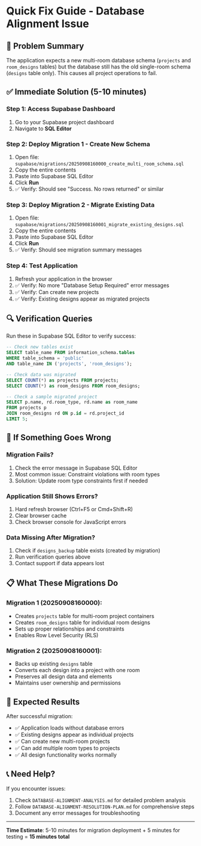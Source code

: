 # Quick Fix Guide - Database Alignment Issue

## 🚨 Problem Summary
The application expects a new multi-room database schema (`projects` and `room_designs` tables) but the database still has the old single-room schema (`designs` table only). This causes all project operations to fail.

## ✅ Immediate Solution (5-10 minutes)

### Step 1: Access Supabase Dashboard
1. Go to your Supabase project dashboard
2. Navigate to **SQL Editor**

### Step 2: Deploy Migration 1 - Create New Schema
1. Open file: `supabase/migrations/20250908160000_create_multi_room_schema.sql`
2. Copy the entire contents
3. Paste into Supabase SQL Editor
4. Click **Run** 
5. ✅ Verify: Should see "Success. No rows returned" or similar

### Step 3: Deploy Migration 2 - Migrate Existing Data
1. Open file: `supabase/migrations/20250908160001_migrate_existing_designs.sql`
2. Copy the entire contents  
3. Paste into Supabase SQL Editor
4. Click **Run**
5. ✅ Verify: Should see migration summary messages

### Step 4: Test Application
1. Refresh your application in the browser
2. ✅ Verify: No more "Database Setup Required" error messages
3. ✅ Verify: Can create new projects
4. ✅ Verify: Existing designs appear as migrated projects

## 🔍 Verification Queries

Run these in Supabase SQL Editor to verify success:

```sql
-- Check new tables exist
SELECT table_name FROM information_schema.tables 
WHERE table_schema = 'public' 
AND table_name IN ('projects', 'room_designs');

-- Check data was migrated
SELECT COUNT(*) as projects FROM projects;
SELECT COUNT(*) as room_designs FROM room_designs;

-- Check a sample migrated project
SELECT p.name, rd.room_type, rd.name as room_name
FROM projects p 
JOIN room_designs rd ON p.id = rd.project_id 
LIMIT 5;
```

## 🚨 If Something Goes Wrong

### Migration Fails?
1. Check the error message in Supabase SQL Editor
2. Most common issue: Constraint violations with room types
3. Solution: Update room type constraints first if needed

### Application Still Shows Errors?
1. Hard refresh browser (Ctrl+F5 or Cmd+Shift+R)
2. Clear browser cache
3. Check browser console for JavaScript errors

### Data Missing After Migration?
1. Check if `designs_backup` table exists (created by migration)
2. Run verification queries above
3. Contact support if data appears lost

## 📋 What These Migrations Do

### Migration 1 (20250908160000):
- Creates `projects` table for multi-room project containers
- Creates `room_designs` table for individual room designs
- Sets up proper relationships and constraints
- Enables Row Level Security (RLS)

### Migration 2 (20250908160001):
- Backs up existing `designs` table
- Converts each design into a project with one room
- Preserves all design data and elements
- Maintains user ownership and permissions

## 🎯 Expected Results

After successful migration:
- ✅ Application loads without database errors
- ✅ Existing designs appear as individual projects
- ✅ Can create new multi-room projects
- ✅ Can add multiple room types to projects
- ✅ All design functionality works normally

## 📞 Need Help?

If you encounter issues:
1. Check `DATABASE-ALIGNMENT-ANALYSIS.md` for detailed problem analysis
2. Follow `DATABASE-ALIGNMENT-RESOLUTION-PLAN.md` for comprehensive steps
3. Document any error messages for troubleshooting

---

**Time Estimate**: 5-10 minutes for migration deployment + 5 minutes for testing = **15 minutes total**
